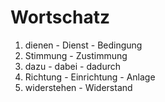 # Wortschatz

1. dienen - Dienst - Bedingung
2. Stimmung - Zustimmung
3. dazu - dabei - dadurch
4. Richtung - Einrichtung - Anlage
5. widerstehen - Widerstand